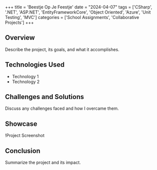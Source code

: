 +++
title = 'Beestje Op Je Feestje'
date = "2024-04-07"
tags = ['CSharp', '.NET', 'ASP.NET', 'EntityFrameworkCore', 'Object Oriented', 'Azure', 'Unit Testing', 'MVC']
categories = ['School Assignments', 'Collaborative Projects']
+++

## Overview
Describe the project, its goals, and what it accomplishes.



## Technologies Used
- Technology 1
- Technology 2

## Challenges and Solutions
Discuss any challenges faced and how I overcame them.

## Showcase
!Project Screenshot

## Conclusion
Summarize the project and its impact.

